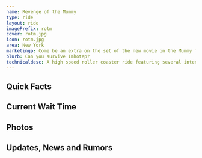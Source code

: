 ```yaml
---
name: Revenge of the Mummy
type: ride
layout: ride
imagePrefix: rotm
cover: rotm.jpg
icon: rotm.jpg
area: New York
marketingp: Come be an extra on the set of the new movie in the Mummy franchise (Brendan Fraiser, not Tom Cruise), Revenge of the Mummy! But as you go through the queue line, you start to feel that something isn’t right. Imhotep is back and as you’re filming your scene, he attacks! Will you survive? Ride and find out!
blurb: Can you survive Imhotep?
technicaldesc: A high speed roller coaster ride featuring several intense, scary dark ride scenes
---
```


<div class="row">
    <div class="col-md-8">
        <h2>Quick Facts</h2>
    </div>
    <div class="col-md-4">
        <h2>Current Wait Time</h2>
    </div>
</div>
<div class="row">
    <div class="col-md-12">
        <h2>Photos</h2>
    </div>
</div>
<div class="row">
    <div class="col-md-12">
        <h2>Updates, News and Rumors</h2>
    </div>
</div>
